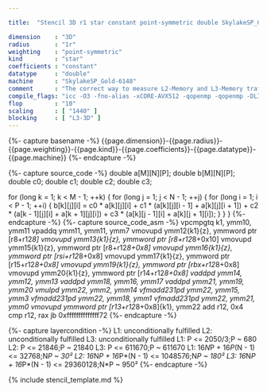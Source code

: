 ```yaml
---

title:  "Stencil 3D r1 star constant point-symmetric double SkylakeSP_Gold-6148"

dimension    : "3D"
radius       : "1r"
weighting    : "point-symmetric"
kind         : "star"
coefficients : "constant"
datatype     : "double"
machine      : "SkylakeSP_Gold-6148"
comment      : "The correct way to measure L2-Memory and L3-Memory traffic is unknown, hence the prediction by kerncraft is less accurate."
compile_flags: "icc -O3 -fno-alias -xCORE-AVX512 -qopenmp -qopenmp -DLIKWID_PERFMON -Ilikwid-4.3.3/include -Llikwid-4.3.3/lib -Iheaders/dummy.c stencil_compilable.c -o stencil -llikwid"
flop         : "10"
scaling      : [ "1440" ]
blocking     : [ "L3-3D" ]
---
```


{%- capture basename -%}
{{page.dimension}}-{{page.radius}}-{{page.weighting}}-{{page.kind}}-{{page.coefficients}}-{{page.datatype}}-{{page.machine}}
{%- endcapture -%}

{%- capture source_code -%}
double a[M][N][P];
double b[M][N][P];
double c0;
double c1;
double c2;
double c3;

for (long k = 1; k < M - 1; ++k) {
  for (long j = 1; j < N - 1; ++j) {
    for (long i = 1; i < P - 1; ++i) {
      b[k][j][i] = c0 * a[k][j][i] +
                   c1 * (a[k][j][i - 1] + a[k][j][i + 1]) +
                   c2 * (a[k - 1][j][i] + a[k + 1][j][i]) +
                   c3 * (a[k][j - 1][i] + a[k][j + 1][i]);
    }
  }
}
{%- endcapture -%}
{%- capture source_code_asm -%}
vpcmpgtq k1, ymm10, ymm11
vpaddq ymm11, ymm11, ymm7
vmovupd ymm12{k1}{z}, ymmword ptr [r8+r12*8]
vmovupd ymm13{k1}{z}, ymmword ptr [r8+r12*8+0x10]
vmovupd ymm15{k1}{z}, ymmword ptr [r8+r12*8+0x8]
vmovupd ymm16{k1}{z}, ymmword ptr [rsi+r12*8+0x8]
vmovupd ymm17{k1}{z}, ymmword ptr [r15+r12*8+0x8]
vmovupd ymm19{k1}{z}, ymmword ptr [rbx+r12*8+0x8]
vmovupd ymm20{k1}{z}, ymmword ptr [r14+r12*8+0x8]
vaddpd ymm14, ymm12, ymm13
vaddpd ymm18, ymm16, ymm17
vaddpd ymm21, ymm19, ymm20
vmulpd ymm22, ymm2, ymm14
vfmadd231pd ymm22, ymm15, ymm3
vfmadd231pd ymm22, ymm18, ymm1
vfmadd231pd ymm22, ymm21, ymm0
vmovupd ymmword ptr [r13+r12*8+0x8]{k1}, ymm22
add r12, 0x4
cmp r12, rax
jb 0xffffffffffffff72
{%- endcapture -%}

{%- capture layercondition -%}
L1: unconditionally fulfilled
L2: unconditionally fulfilled
L3: unconditionally fulfilled
L1: P <= 2050/3;P ~ 680
L2: P <= 21846;P ~ 21840
L3: P <= 611670;P ~ 611670
L1: 16*N*P + 16*P*(N - 1) <= 32768;N*P ~ 30²
L2: 16*N*P + 16*P*(N - 1) <= 1048576;N*P ~ 180²
L3: 16*N*P + 16*P*(N - 1) <= 29360128;N*P ~ 950²
{%- endcapture -%}

{% include stencil_template.md %}
